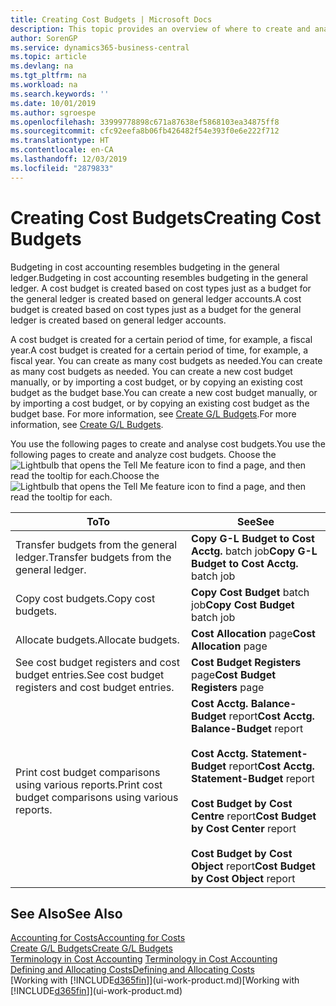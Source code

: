 ```yaml
---
title: Creating Cost Budgets | Microsoft Docs
description: This topic provides an overview of where to create and analyse cost budgets.
author: SorenGP
ms.service: dynamics365-business-central
ms.topic: article
ms.devlang: na
ms.tgt_pltfrm: na
ms.workload: na
ms.search.keywords: ''
ms.date: 10/01/2019
ms.author: sgroespe
ms.openlocfilehash: 33999778898c671a87638ef5868103ea34875ff8
ms.sourcegitcommit: cfc92eefa8b06fb426482f54e393f0e6e222f712
ms.translationtype: HT
ms.contentlocale: en-CA
ms.lasthandoff: 12/03/2019
ms.locfileid: "2879833"
---
```

# <a name="creating-cost-budgets"></a><span data-ttu-id="1baf8-103">Creating Cost Budgets</span><span class="sxs-lookup"><span data-stu-id="1baf8-103">Creating Cost Budgets</span></span>
<span data-ttu-id="1baf8-104">Budgeting in cost accounting resembles budgeting in the general ledger.</span><span class="sxs-lookup"><span data-stu-id="1baf8-104">Budgeting in cost accounting resembles budgeting in the general ledger.</span></span> <span data-ttu-id="1baf8-105">A cost budget is created based on cost types just as a budget for the general ledger is created based on general ledger accounts.</span><span class="sxs-lookup"><span data-stu-id="1baf8-105">A cost budget is created based on cost types just as a budget for the general ledger is created based on general ledger accounts.</span></span>  

<span data-ttu-id="1baf8-106">A cost budget is created for a certain period of time, for example, a fiscal year.</span><span class="sxs-lookup"><span data-stu-id="1baf8-106">A cost budget is created for a certain period of time, for example, a fiscal year.</span></span> <span data-ttu-id="1baf8-107">You can create as many cost budgets as needed.</span><span class="sxs-lookup"><span data-stu-id="1baf8-107">You can create as many cost budgets as needed.</span></span> <span data-ttu-id="1baf8-108">You can create a new cost budget manually, or by importing a cost budget, or by copying an existing cost budget as the budget base.</span><span class="sxs-lookup"><span data-stu-id="1baf8-108">You can create a new cost budget manually, or by importing a cost budget, or by copying an existing cost budget as the budget base.</span></span> <span data-ttu-id="1baf8-109">For more information, see [Create G/L Budgets](finance-how-create-budgets.md).</span><span class="sxs-lookup"><span data-stu-id="1baf8-109">For more information, see [Create G/L Budgets](finance-how-create-budgets.md).</span></span>

<span data-ttu-id="1baf8-110">You use the following pages to create and analyse cost budgets.</span><span class="sxs-lookup"><span data-stu-id="1baf8-110">You use the following pages to create and analyze cost budgets.</span></span> <span data-ttu-id="1baf8-111">Choose the ![Lightbulb that opens the Tell Me feature](media/ui-search/search_small.png "Tell me what you want to do") icon to find a page, and then read the tooltip for each.</span><span class="sxs-lookup"><span data-stu-id="1baf8-111">Choose the ![Lightbulb that opens the Tell Me feature](media/ui-search/search_small.png "Tell me what you want to do") icon to find a page, and then read the tooltip for each.</span></span>

|<span data-ttu-id="1baf8-112">To</span><span class="sxs-lookup"><span data-stu-id="1baf8-112">To</span></span>|<span data-ttu-id="1baf8-113">See</span><span class="sxs-lookup"><span data-stu-id="1baf8-113">See</span></span>|  
|--------|---------|  
|<span data-ttu-id="1baf8-114">Transfer budgets from the general ledger.</span><span class="sxs-lookup"><span data-stu-id="1baf8-114">Transfer budgets from the general ledger.</span></span>|<span data-ttu-id="1baf8-115">**Copy G-L Budget to Cost Acctg.** batch job</span><span class="sxs-lookup"><span data-stu-id="1baf8-115">**Copy G-L Budget to Cost Acctg.** batch job</span></span>|  
|<span data-ttu-id="1baf8-116">Copy cost budgets.</span><span class="sxs-lookup"><span data-stu-id="1baf8-116">Copy cost budgets.</span></span>|<span data-ttu-id="1baf8-117">**Copy Cost Budget** batch job</span><span class="sxs-lookup"><span data-stu-id="1baf8-117">**Copy Cost Budget** batch job</span></span>|  
|<span data-ttu-id="1baf8-118">Allocate budgets.</span><span class="sxs-lookup"><span data-stu-id="1baf8-118">Allocate budgets.</span></span>|<span data-ttu-id="1baf8-119">**Cost Allocation** page</span><span class="sxs-lookup"><span data-stu-id="1baf8-119">**Cost Allocation** page</span></span>|  
|<span data-ttu-id="1baf8-120">See cost budget registers and cost budget entries.</span><span class="sxs-lookup"><span data-stu-id="1baf8-120">See cost budget registers and cost budget entries.</span></span>|<span data-ttu-id="1baf8-121">**Cost Budget Registers** page</span><span class="sxs-lookup"><span data-stu-id="1baf8-121">**Cost Budget Registers** page</span></span>|  
|<span data-ttu-id="1baf8-122">Print cost budget comparisons using various reports.</span><span class="sxs-lookup"><span data-stu-id="1baf8-122">Print cost budget comparisons using various reports.</span></span>|<span data-ttu-id="1baf8-123">**Cost Acctg. Balance-Budget** report</span><span class="sxs-lookup"><span data-stu-id="1baf8-123">**Cost Acctg. Balance-Budget** report</span></span><br /><br /> <span data-ttu-id="1baf8-124">**Cost Acctg. Statement-Budget** report</span><span class="sxs-lookup"><span data-stu-id="1baf8-124">**Cost Acctg. Statement-Budget** report</span></span><br /><br /> <span data-ttu-id="1baf8-125">**Cost Budget by Cost Centre** report</span><span class="sxs-lookup"><span data-stu-id="1baf8-125">**Cost Budget by Cost Center** report</span></span><br /><br /> <span data-ttu-id="1baf8-126">**Cost Budget by Cost Object** report</span><span class="sxs-lookup"><span data-stu-id="1baf8-126">**Cost Budget by Cost Object** report</span></span>|  

## <a name="see-also"></a><span data-ttu-id="1baf8-127">See Also</span><span class="sxs-lookup"><span data-stu-id="1baf8-127">See Also</span></span>  
[<span data-ttu-id="1baf8-128">Accounting for Costs</span><span class="sxs-lookup"><span data-stu-id="1baf8-128">Accounting for Costs</span></span>](finance-manage-cost-accounting.md)  
[<span data-ttu-id="1baf8-129">Create G/L Budgets</span><span class="sxs-lookup"><span data-stu-id="1baf8-129">Create G/L Budgets</span></span>](finance-how-create-budgets.md)  
<span data-ttu-id="1baf8-130">[Terminology in Cost Accounting](finance-terminology-in-cost-accounting.md) </span><span class="sxs-lookup"><span data-stu-id="1baf8-130">[Terminology in Cost Accounting](finance-terminology-in-cost-accounting.md) </span></span>  
[<span data-ttu-id="1baf8-131">Defining and Allocating Costs</span><span class="sxs-lookup"><span data-stu-id="1baf8-131">Defining and Allocating Costs</span></span>](finance-define-and-allocate-costs.md)  
<span data-ttu-id="1baf8-132">[Working with [!INCLUDE[d365fin](includes/d365fin_md.md)]](ui-work-product.md)</span><span class="sxs-lookup"><span data-stu-id="1baf8-132">[Working with [!INCLUDE[d365fin](includes/d365fin_md.md)]](ui-work-product.md)</span></span>
